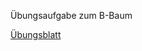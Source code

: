 Übungsaufgabe zum B-Baum

[Übungsblatt](http://services.informatik.hs-mannheim.de/~schramm/tpe/files/blatt1.pdf)
